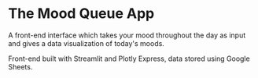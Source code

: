# The Mood Queue App
A front-end interface which takes your mood throughout the day as input and gives a data visualization of today's moods.

Front-end built with Streamlit and Plotly Express, data stored using Google Sheets. 
